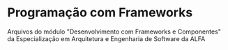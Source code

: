 # Programação com Frameworks
Arquivos do módulo "Desenvolvimento com Frameworks e Componentes" da Especialização em Arquitetura e Engenharia de Software da ALFA
